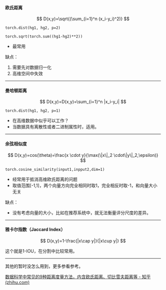 #### 欧氏距离

$$
D(x,y)=\sqrt{(\sum_{i=1}^n (x_i-y_i)^2)}
$$

` torch.dist(hg1, hg2, p=2) `

` torch.sqrt(torch.sum((hg1-hg2)**2)) `

- 最常用

缺点：

1. 需要先对数据归一化
2. 高维空间中失效

----

#### 曼哈顿距离

$$
D(x,y)=D(x,y)=\sum_{i=1}^n |x_i-y_i|
$$

` torch.dist(hg1, hg2, p=1) `

- 在高维数据中似乎可以工作？
- 当数据具有离散性或者二进制属性时，适用。

----

#### 余弦相似度

$$
D(x,y)=cos(\theta)=\frac{x \cdot y}{\max(\|x\|_2 \cdot\|y\|_2,\epsilon)}
$$

` torch.cosine_similarity(input1,inpput2,dim=1) `

- 经常用于抵消高维欧氏距离的问题
- 取值范围[-1,1]，两个向量方向完全相同时取1，完全相反时取-1，和向量大小无关

缺点：

- 没有考虑向量的大小，比如在推荐系统中，就无法衡量评分尺度的差异。

----

#### 雅卡尔指数（Jaccard Index）

$$
D(x,y)=1-\frac{|x\cap y|}{|x\cup y|}
$$

这个就是1-IOU，在分割中比较常用。

----

其他的暂时没怎么用到，更多参看参考。

[数据科学中常见的9种距离度量方法，内含欧氏距离、切比雪夫距离等 - 知乎 (zhihu.com)](https://zhuanlan.zhihu.com/p/350744027)


